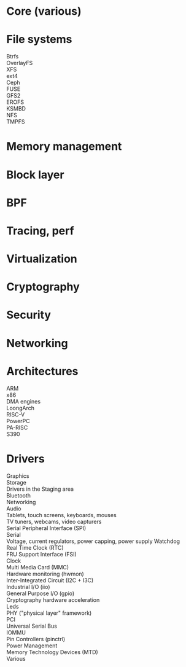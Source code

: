 # Core (various)
# File systems
Btrfs  
OverlayFS  
XFS  
ext4  
Ceph  
FUSE  
GFS2  
EROFS  
KSMBD  
NFS  
TMPFS  
# Memory management
# Block layer
# BPF
# Tracing, perf
# Virtualization
# Cryptography
# Security
# Networking
# Architectures
ARM  
x86  
DMA engines  
LoongArch  
RISC-V  
PowerPC  
PA-RISC  
S390  
# Drivers  
Graphics  
Storage  
Drivers in the Staging area  
Bluetooth  
Networking  
Audio  
Tablets, touch screens, keyboards, mouses  
TV tuners, webcams, video capturers  
Serial Peripheral Interface (SPI)  
Serial  
Voltage, current regulators, power capping, power supply
Watchdog  
Real Time Clock (RTC)  
FRU Support Interface (FSI)  
Clock  
Multi Media Card (MMC)  
Hardware monitoring (hwmon)  
Inter-Integrated Circuit (I2C + I3C)  
Industrial I/O (iio)  
General Purpose I/O (gpio)  
Cryptography hardware acceleration  
Leds  
PHY ("physical layer" framework)  
PCI  
Universal Serial Bus  
IOMMU  
Pin Controllers (pinctrl)  
Power Management  
Memory Technology Devices (MTD)  
Various  

